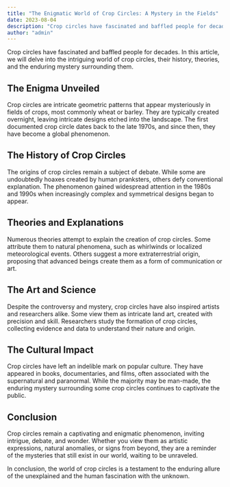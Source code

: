 ```yaml
---
title: "The Enigmatic World of Crop Circles: A Mystery in the Fields"
date: 2023-08-04
description: "Crop circles have fascinated and baffled people for decades. In this article, we will delve into the intriguing world of crop circles, their history, theories, and the enduring mystery surrounding them."
author: "admin"
---
```


Crop circles have fascinated and baffled people for decades. In this article, we will delve into the intriguing world of crop circles, their history, theories, and the enduring mystery surrounding them.

## The Enigma Unveiled

Crop circles are intricate geometric patterns that appear mysteriously in fields of crops, most commonly wheat or barley. They are typically created overnight, leaving intricate designs etched into the landscape. The first documented crop circle dates back to the late 1970s, and since then, they have become a global phenomenon.

## The History of Crop Circles

The origins of crop circles remain a subject of debate. While some are undoubtedly hoaxes created by human pranksters, others defy conventional explanation. The phenomenon gained widespread attention in the 1980s and 1990s when increasingly complex and symmetrical designs began to appear.

## Theories and Explanations

Numerous theories attempt to explain the creation of crop circles. Some attribute them to natural phenomena, such as whirlwinds or localized meteorological events. Others suggest a more extraterrestrial origin, proposing that advanced beings create them as a form of communication or art.

## The Art and Science

Despite the controversy and mystery, crop circles have also inspired artists and researchers alike. Some view them as intricate land art, created with precision and skill. Researchers study the formation of crop circles, collecting evidence and data to understand their nature and origin.

## The Cultural Impact

Crop circles have left an indelible mark on popular culture. They have appeared in books, documentaries, and films, often associated with the supernatural and paranormal. While the majority may be man-made, the enduring mystery surrounding some crop circles continues to captivate the public.

## Conclusion

Crop circles remain a captivating and enigmatic phenomenon, inviting intrigue, debate, and wonder. Whether you view them as artistic expressions, natural anomalies, or signs from beyond, they are a reminder of the mysteries that still exist in our world, waiting to be unraveled.

In conclusion, the world of crop circles is a testament to the enduring allure of the unexplained and the human fascination with the unknown.

